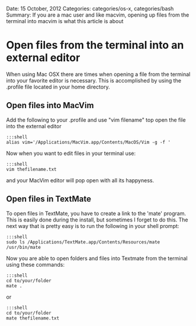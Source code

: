 Date: 15 October, 2012
Categories: categories/os-x, categories/bash
Summary: If you are a mac user and like macvim, opening up files from the terminal into macvim is what this article is about

# Open files from the terminal into an external editor

When using Mac OSX there are times when opening a file from the terminal into your favorite editor is necessary. This is accomplished by using the .profile file located in your home directory.

## Open files into MacVim

Add the following to your .profile and use "vim filename" top open the file into the external editor

    :::shell
    alias vim='/Applications/MacVim.app/Contents/MacOS/Vim -g -f '
    
Now when you want to edit files in your terminal use:

    :::shell
    vim thefilename.txt
    
and your MacVim editor will pop open with all its happyness.
    
## Open files in TextMate

To open files in TextMate, you have to create a link to the 'mate' program. This is easily done during the install, but sometimes I forget to do this. The next way that is pretty easy is to run the following in your shell prompt:

    :::shell
    sudo ls /Applications/TextMate.app/Contents/Resources/mate /usr/bin/mate
    
Now you are able to open folders and files into Textmate from the terminal using these commands:

    :::shell
    cd to/your/folder
    mate .
    
or

    :::shell
    cd to/your/folder
    mate thefilename.txt